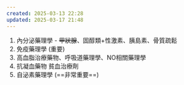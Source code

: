 ```yaml
---
created: 2025-03-13 22:28
updated: 2025-03-17 21:48
---
```

1. 內分泌藥理學 - ~~甲狀腺~~、固醇類+性激素、胰島素、骨質疏鬆
2. 免疫藥理學 (重要)
3. 高血脂治療藥物、呼吸道藥理學、NO相關藥理學
4. 抗凝血藥物 貧血治療劑
5. 自泌素藥理學 (==非常重要==)

